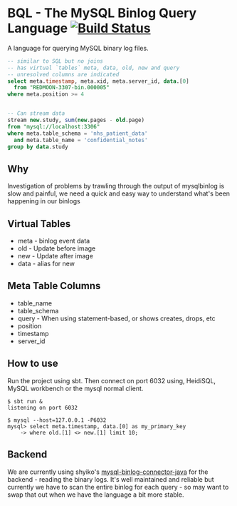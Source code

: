 BQL - The MySQL Binlog Query Language [![Build Status](https://travis-ci.org/cakemanny/binlog-query-lang.svg?branch=master)](https://travis-ci.org/cakemanny/binlog-query-lang)
=====================================

A language for querying MySQL binary log files.

```sql
-- similar to SQL but no joins
-- has virtual `tables` meta, data, old, new and query
-- unresolved columns are indicated
select meta.timestamp, meta.xid, meta.server_id, data.[0]
  from "REDMOON-3307-bin.000005"
where meta.position >= 4


-- Can stream data
stream new.study, sum(new.pages - old.page)
from "mysql://localhost:3306"
where meta.table_schema = 'nhs_patient_data'
  and meta.table_name = 'confidential_notes'
group by data.study
```

Why
---
Investigation of problems by trawling through the output of mysqlbinlog is slow
and painful, we need a quick and easy way to understand what's been happening
in our binlogs

Virtual Tables
--------------
* meta - binlog event data
* old - Update before image
* new - Update after image
* data - alias for new

Meta Table Columns
------------------
* table\_name
* table\_schema
* query - When using statement-based, or shows creates, drops, etc
* position
* timestamp
* server\_id

How to use
----------
Run the project using sbt. Then connect on port 6032 using, HeidiSQL,
MySQL workbench or the mysql normal client.

```
$ sbt run &
listening on port 6032
```

```
$ mysql --host=127.0.0.1 -P6032
mysql> select meta.timestamp, data.[0] as my_primary_key
    -> where old.[1] <> new.[1] limit 10;
```

Backend
-------
We are currently using shyiko's
[mysql-binlog-connector-java](https://github.com/shyiko/mysql-binlog-connector-java)
for the backend - reading the binary logs. It's well maintained and reliable but
currently we have to scan the entire binlog for each query - so may want to
swap that out when we have the language a bit more stable.


